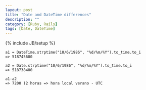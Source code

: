 ```yaml
---
layout: post
title: "Date and DateTime differences"
description: ""
category: [Ruby, Rails]
tags: [Date, DateTime]
---
```

{% include JB/setup %}


    a1 = DateTime.strptime("10/6/1986", "%d/%m/%Y").to_time.to_i 
    => 518745600

    a2 = Date.strptime("10/6/1986", "%d/%m/%Y").to_time.to_i
    => 518738400
    
    a1-a2
    => 7200 (2 horas => hora local verano - UTC


